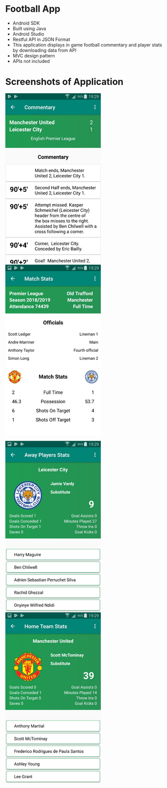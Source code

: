 # Football App
- Android SDK
- Built using Java
- Android Studio
- Restful API in JSON Format
- This application displays in game football commentary and player stats by downloading data from API
- MVC design pattern
- APIs not included

# Screenshots of Application

<img src="Screenshots/image0.jpeg" width=300> <img src="Screenshots/image1.jpeg" width=300>


<img src="Screenshots/image2.jpeg" width=300> <img src="Screenshots/image3.jpeg" width=300>
